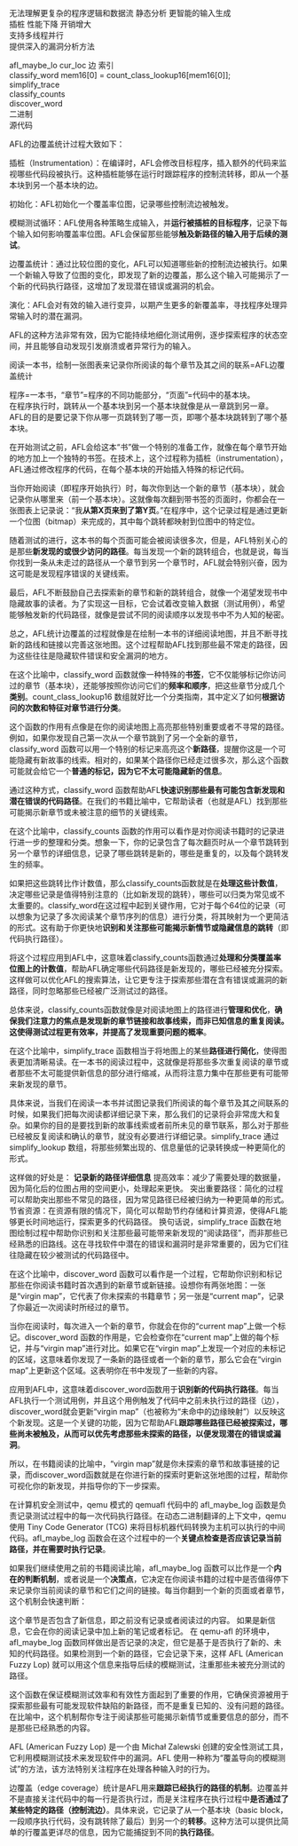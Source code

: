 无法理解更复杂的程序逻辑和数据流 静态分析 更智能的输入生成  
插桩 性能下降 开销增大  
支持多线程并行   
提供深入的漏洞分析方法  


afl_maybe_lo cur_loc  边 索引  
classify_word   mem16[0] = count_class_lookup16[mem16[0]];  
simplify_trace    
classify_counts    
discover_word    
二进制    
源代码    

AFL的边覆盖统计过程大致如下：

插桩（Instrumentation）：在编译时，AFL会修改目标程序，插入额外的代码来监视哪些代码段被执行。这种插桩能够在运行时跟踪程序的控制流转移，即从一个基本块到另一个基本块的边。

初始化：AFL初始化一个覆盖率位图，记录哪些控制流边被触发。

模糊测试循环：AFL使用各种策略生成输入，并**运行被插桩的目标程序**，记录下每个输入如何影响覆盖率位图。AFL会保留那些能够**触及新路径的输入用于后续的测试**。

边覆盖统计：通过比较位图的变化，AFL可以知道哪些新的控制流边被执行。如果一个新输入导致了位图的变化，即发现了新的边覆盖，那么这个输入可能揭示了一个新的代码执行路径，这增加了发现潜在错误或漏洞的机会。

演化：AFL会对有效的输入进行变异，以期产生更多的新覆盖率，寻找程序处理异常输入时的潜在漏洞。

AFL的这种方法非常有效，因为它能持续地细化测试用例，逐步探索程序的状态空间，并且能够自动发现引发崩溃或者异常行为的输入。

 

阅读一本书，绘制一张图表来记录你所阅读的每个章节及其之间的联系=AFL边覆盖统计  

程序=一本书，“章节”=程序的不同功能部分，“页面”=代码中的基本块。  
在程序执行时，跳转从一个基本块到另一个基本块就像是从一章跳到另一章。  
AFL的目的是要记录下你从哪一页跳转到了哪一页，即哪个基本块跳转到了哪个基本块。

在开始测试之前，AFL会给这本“书”做一个特别的准备工作，就像在每个章节开始的地方加上一个独特的书签。在技术上，这个过程称为插桩（instrumentation），AFL通过修改程序的代码，在每个基本块的开始插入特殊的标记代码。   

当你开始阅读（即程序开始执行）时，每次你到达一个新的章节（基本块），就会记录你从哪里来（前一个基本块）。这就像每次翻到带书签的页面时，你都会在一张图表上记录说：“我**从第X页来到了第Y页**。”在程序中，这个记录过程是通过更新一个位图（bitmap）来完成的，其中每个跳转都映射到位图中的特定位。

随着测试的进行，这本书的每个页面可能会被阅读很多次，但是，AFL特别关心的是那些**新发现的或很少访问的路径**。每当发现一个新的跳转组合，也就是说，每当你找到一条从未走过的路径从一个章节到另一个章节时，AFL就会特别兴奋，因为这可能是发现程序错误的关键线索。

最后，AFL不断鼓励自己去探索新的章节和新的跳转组合，就像一个渴望发现书中隐藏故事的读者。为了实现这一目标，它会试着改变输入数据（测试用例），希望能够触发新的代码路径，就像是尝试不同的阅读顺序以发现书中不为人知的秘密。

总之，AFL统计边覆盖的过程就像是在绘制一本书的详细阅读地图，并且不断寻找新的路线和链接以完善这张地图。这个过程帮助AFL找到那些最不常走的路径，因为这些往往是隐藏软件错误和安全漏洞的地方。


在这个比喻中，classify_word 函数就像一种特殊的**书签**，它不仅能够标记你访问过的章节（基本块），还能够按照你访问它们的**频率和顺序**，把这些章节分成几个**类别**。count_class_lookup16 数组就好比一个分类指南，其中定义了如何**根据访问的次数和特征对章节进行分类**。

这个函数的作用有点像是在你的阅读地图上高亮那些特别重要或者不寻常的路径。例如，如果你发现自己第一次从一个章节跳到了另一个全新的章节，classify_word 函数可以用一个特别的标记来高亮这个**新路径**，提醒你这是一个可能隐藏有新故事的线索。相对的，如果某个路径你已经走过很多次，那么这个函数可能就会给它一个**普通的标记，因为它不太可能隐藏新的信息**。

通过这种方式，classify_word 函数帮助AFL**快速识别那些最有可能包含新发现和潜在错误的代码路径**。在我们的书籍比喻中，它帮助读者（也就是AFL）找到那些可能揭示新章节或未被注意的细节的关键线索。


在这个比喻中，classify_counts 函数的作用可以看作是对你阅读书籍时的记录进行进一步的整理和分类。想象一下，你的记录包含了每次翻页时从一个章节跳转到另一个章节的详细信息，记录了哪些跳转是新的，哪些是重复的，以及每个跳转发生的频率。

如果把这些跳转比作计数值，那么classify_counts函数就是在**处理这些计数值**，决定哪些记录是值得特别注意的（比如新发现的跳转），哪些可以归类为常见或不太重要的。classify_word在这过程中起到关键作用，它对于每个64位的记录（可以想象为记录了多次阅读某个章节序列的信息）进行分类，将其映射为一个更简洁的形式。这有助于你更快地**识别和关注那些可能揭示新情节或隐藏信息的跳转**（即代码执行路径）。

将这个过程应用到AFL中，这意味着classify_counts函数通过**处理和分类覆盖率位图上的计数值**，帮助AFL确定哪些代码路径是新发现的，哪些已经被充分探索。这样做可以优化AFL的搜索算法，让它更专注于探索那些潜在含有错误或漏洞的新路径，同时忽略那些已经被广泛测试过的路径。

总体来说，classify_counts函数就像是对阅读地图上的路径进行**管理和优化**，**确保我们注意力的焦点是发现新的章节链接和故事线索，而非已知信息的重复阅读。这使得测试过程更有效率，并提高了发现重要问题的概率**。


在这个比喻中，simplify_trace 函数相当于将地图上的某些**路径进行简化**，使得图表更加清晰易读。在一本书的阅读过程中，这就像是将那些多次重复阅读的章节或者那些不太可能提供新信息的部分进行缩减，从而将注意力集中在那些更有可能带来新发现的章节。

具体来说，当我们在阅读一本书并试图记录我们所阅读的每个章节及其之间联系的时候，如果我们把每次阅读都详细记录下来，那么我们的记录将会非常庞大和复杂。如果你的目的是要找到新的故事线索或者前所未见的章节联系，那么对于那些已经被反复阅读和确认的章节，就没有必要进行详细记录。simplify_trace 通过 simplify_lookup 数组，将那些频繁出现的、信息量低的记录转换成一种更简化的形式。

这样做的好处是：
**记录新的路径详细信息**
提高效率：减少了需要处理的数据量，因为简化后的位图占用的空间更小，处理起来更快。
突出重要路径：简化的过程可以帮助突出那些不常见的路径，因为常见路径已经被归纳为一种更简单的形式。
节省资源：在资源有限的情况下，简化可以帮助节约存储和计算资源，使得AFL能够更长时间地运行，探索更多的代码路径。
换句话说，simplify_trace 函数在地图绘制过程中帮助你识别和关注那些最可能带来新发现的“阅读路径”，而非那些已经熟悉的旧路线。这在寻找软件中潜在的错误和漏洞时是非常重要的，因为它们往往隐藏在较少被测试的代码路径中。


在这个比喻中，discover_word 函数可以看作是一个过程，它帮助你识别和标记那些在你阅读书籍时首次遇到的新章节或新链接。设想你有两张地图：一张是“virgin map”，它代表了你未探索的书籍章节；另一张是“current map”，记录了你最近一次阅读时所经过的章节。

当你在阅读时，每次进入一个新的章节，你就会在你的“current map”上做一个标记。discover_word 函数的作用是，它会检查你在“current map”上做的每个标记，并与“virgin map”进行对比。如果它在“virgin map”上发现一个对应的未标记的区域，这意味着你发现了一条新的路径或者一个新的章节，那么它会在“virgin map”上更新这个区域。这表明你在书中发现了一些新的内容。

应用到AFL中，这意味着discover_word函数用于**识别新的代码执行路径**。每当AFL执行一个测试用例，并且这个用例触发了代码中之前未执行过的路径（边），discover_word就会更新“virgin map”（也被称为“未命中的边缘映射”）以反映这个新发现。这是一个关键的功能，因为它帮助AFL**跟踪哪些路径已经被探索过，哪些尚未被触及，从而可以优先考虑那些未探索的路径，以便发现潜在的错误或漏洞**。

所以，在书籍阅读的比喻中，“virgin map”就是你未探索的章节和故事链接的记录，而discover_word函数就是在你进行新的探索时更新这张地图的过程，帮助你可视化你的新发现，并指导你的下一步探索。


在计算机安全测试中，qemu 模式的 qemuafl 代码中的 afl_maybe_log 函数是负责记录测试过程中的每一次代码执行路径。在动态二进制翻译的上下文中，qemu 使用 Tiny Code Generator (TCG) 来将目标机器代码转换为主机可以执行的中间代码。afl_maybe_log 函数会在这个过程中的一个**关键点检查是否应该记录当前路径，并在需要时执行记录**。

如果我们继续使用之前的书籍阅读比喻，afl_maybe_log 函数可以比作是一个**内在的判断机制**，或者说是一个**决策点**，它决定在你阅读书籍的过程中是否值得停下来记录你当前阅读的章节和它们之间的链接。每当你翻到一个新的页面或者章节，这个机制会快速判断：

这个章节是否包含了新信息，即之前没有记录或者阅读过的内容。
如果是新信息，它会在你的阅读记录中加上新的笔记或者标记。
在 qemu-afl 的环境中，afl_maybe_log 函数同样做出是否记录的决定，但它是基于是否执行了新的、未知的代码路径。如果检测到一个新的路径，它会记录下来，这样 AFL (American Fuzzy Lop) 就可以用这个信息来指导后续的模糊测试，注重那些未被充分测试的路径。

这个函数在保证模糊测试效率和有效性方面起到了重要的作用，它确保资源被用于探索那些最有可能发现软件缺陷的新路径，而不是重复已知的、没有问题的路径。在比喻中，这个机制帮你专注于阅读那些可能揭示新情节或重要信息的部分，而不是那些已经熟悉的内容。



AFL (American Fuzzy Lop) 是一个由 Michał Zalewski 创建的安全性测试工具，它利用模糊测试技术来发现软件中的漏洞。AFL 使用一种称为“覆盖导向的模糊测试”的方法，该方法特别关注程序在处理各种输入时的行为。

边覆盖（edge coverage）统计是AFL用来**跟踪已经执行的路径的机制**。边覆盖并不是直接关注代码中的每一行是否执行过，而是关注程序在执行过程中**是否通过了某些特定的路径（控制流边）**。具体来说，它记录了从一个基本块（basic block，一段顺序执行代码，没有跳转除了最后）到另一个的**转移**。这种方法可以提供比简单的行覆盖更详尽的信息，因为它能捕捉到不同的**执行路径**。


